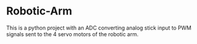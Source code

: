 # Robotic-Arm
This is a python project with an ADC converting analog stick input to PWM signals sent to the 4 servo motors of the robotic arm.
